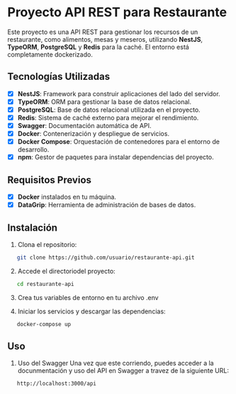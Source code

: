 # Proyecto API REST para Restaurante

Este proyecto es una API REST para gestionar los recursos de un restaurante, como alimentos, mesas y meseros, utilizando **NestJS**, **TypeORM**, **PostgreSQL** y **Redis** para la caché. El entorno está completamente dockerizado.

## Tecnologías Utilizadas

- [x] **NestJS**: Framework para construir aplicaciones del lado del servidor.
- [x] **TypeORM**: ORM para gestionar la base de datos relacional.
- [x] **PostgreSQL**: Base de datos relacional utilizada en el proyecto.
- [x] **Redis**: Sistema de caché externo para mejorar el rendimiento.
- [x] **Swagger**: Documentación automática de API.
- [x] **Docker**: Contenerización y despliegue de servicios.
- [x] **Docker Compose**: Orquestación de contenedores para el entorno de desarrollo.
- [x] **npm**: Gestor de paquetes para instalar dependencias del proyecto.

## Requisitos Previos

- [x] **Docker** instalados en tu máquina.
- [x] **DataGrip**: Herramienta de administración de bases de datos.

## Instalación

1. Clona el repositorio:
```bash
   git clone https://github.com/usuario/restaurante-api.git
 ```
2. Accede el directoriodel proyecto:
```bash
   cd restaurante-api
```
3. Crea tus variables de entorno en tu archivo .env

4. Iniciar los servicios y descargar las dependencias:
```bash
   docker-compose up
```

## Uso

1. Uso del Swagger
Una vez que este corriendo, puedes acceder a la docunmentación y uso del API en Swagger a travez de la siguiente URL:
```bash
   http://localhost:3000/api
```


